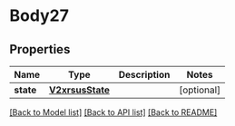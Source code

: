 # Body27

## Properties
Name | Type | Description | Notes
------------ | ------------- | ------------- | -------------
**state** | [**V2xrsusState**](V2xrsusState.md) |  | [optional] 

[[Back to Model list]](../README.md#documentation-for-models) [[Back to API list]](../README.md#documentation-for-api-endpoints) [[Back to README]](../README.md)

